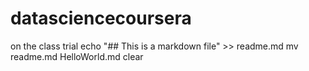 # datasciencecoursera
on the class trial
echo "## This is a markdown file" >> readme.md
mv readme.md HelloWorld.md
clear
